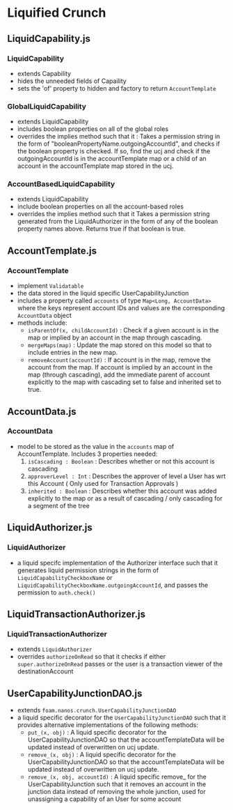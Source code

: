 # Liquified Crunch

## LiquidCapability.js

### LiquidCapability
- extends Capability 
- hides the unneeded fields of Capaility 
- sets the 'of' property to hidden and factory to return `AccountTemplate`

### GlobalLiquidCapability
- extends LiquidCapability
- includes boolean properties on all of the global roles 
- overrides the implies method such that it :
    Takes a permission string in the form of "booleanPropertyName.outgoingAccountId", and 
    checks if the boolean property is checked.
    If so, find the ucj and check if the outgoingAccountId is in the accountTemplate map or a child of
    an account in the accountTemplate map stored in the ucj.

### AccountBasedLiquidCapability
- extends LiquidCapability
- include boolean properties on all the account-based roles
- overrides the implies method such that it 
    Takes a permission string generated from the LiquidAuthorizer in the form of any of the boolean property names above.
    Returns true if that boolean is true.

## AccountTemplate.js

### AccountTemplate
- implement `Validatable`
- the data stored in the liquid specific UserCapabilityJunction
- includes a property called `accounts` of type `Map<Long, AccountData>` where the keys represent account IDs and values are the corresponding `AccountData` object
- methods include: 
  - `isParentOf(x, childAccountId)` : Check if a given account is in the map or implied by an account in the map through cascading.
  - `mergeMaps(map)` : Update the map stored on this model so that to include entries in the new map.
  - `removeAccount(accountId)` : If account is in the map, remove the account from the map. If account is implied by an account in the map (through cascading), add the immediate parent of account explicitly to the map with cascading set to false and inherited set to true.
      
## AccountData.js

### AccountData
- model to be stored as the value in the `accounts` map of AccountTemplate. Includes 3 properties needed:
  1. `isCascading : Boolean` : Describes whether or not this account is cascading
  2. `approverLevel : Int` : Describes the approver of level a User has wrt this Account ( Only used for Transaction Approvals )
  3. `inherited : Boolean` : Describes whether this account was added explicitly to the map or as a result of cascading / only cascading for a segment of the tree

## LiquidAuthorizer.js

### LiquidAuthorizer
- a liquid specifc implementation of the Authorizer interface such that it generates liquid permission strings in the form of `LiquidCapabilityCheckboxName` or `LiquidCapabilityCheckboxName.outgoingAccountId`, and passes the permission to `auth.check()`

## LiquidTransactionAuthorizer.js

### LiquidTransactionAuthorizer
- extends `LiquidAuthorizer`
- overrides `authorizeOnRead` so that it checks if either `super.authorizeOnRead` passes or the user is a transaction viewer of the destinationAccount

## UserCapabilityJunctionDAO.js
- extends `foam.nanos.crunch.UserCapabilityJunctionDAO`
- a liquid specific decorator for the `UserCapabilityJunctionDAO` such that it provides alternative implementations of the following methods: 
  - `put_(x, obj)` : A liquid specific decorator for the UserCapabilityJunctionDAO so that the accountTemplateData will be updated instead of overwritten on ucj update.
  - `remove_(x, obj)` :  A liquid specific decorator for the UserCapabilityJunctionDAO so that the accountTemplateData will be updated instead of overwritten on ucj update.
  - `remove_(x, obj, accountId)` : A liquid specific remove_ for the UserCapabilityJunction such that it removes an account in the junction data instead of removing the whole junction, used for unassigning a capability of an User for some account
